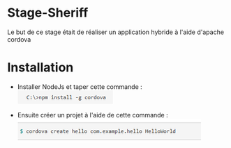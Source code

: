 # Stage-Sheriff


Le but de ce stage était de réaliser un application hybride à l'aide d'apache cordova 

# Installation

* Installer NodeJs et taper cette commande :
![cmd](https://github.com/mlima95/Stage-Sheriff/blob/master/npmCordova.PNG)

* Ensuite créer un projet à l'aide de cette commande : 
![cmd](https://github.com/mlima95/Stage-Sheriff/blob/master/CordovaProjet.PNG)
